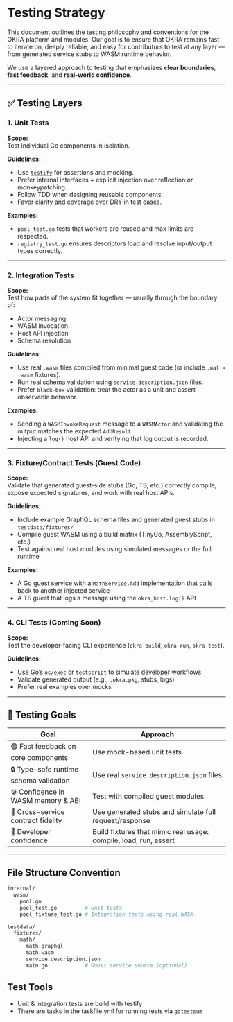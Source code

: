 # Testing Strategy

This document outlines the testing philosophy and conventions for the OKRA platform and modules. Our goal is to ensure that OKRA remains fast to iterate on, deeply reliable, and easy for contributors to test at any layer — from generated service stubs to WASM runtime behavior.

We use a layered approach to testing that emphasizes **clear boundaries**, **fast feedback**, and **real-world confidence**.

---

## ✅ Testing Layers

### 1. Unit Tests

**Scope:**  
Test individual Go components in isolation.

**Guidelines:**
- Use [`testify`](https://github.com/stretchr/testify) for assertions and mocking.
- Prefer internal interfaces + explicit injection over reflection or monkeypatching.
- Follow TDD when designing reusable components.
- Favor clarity and coverage over DRY in test cases.

**Examples:**
- `pool_test.go` tests that workers are reused and max limits are respected.
- `registry_test.go` ensures descriptors load and resolve input/output types correctly.

---

### 2. Integration Tests

**Scope:**  
Test how parts of the system fit together — usually through the boundary of:
- Actor messaging
- WASM invocation
- Host API injection
- Schema resolution

**Guidelines:**
- Use real `.wasm` files compiled from minimal guest code (or include `.wat → .wasm` fixtures).
- Run real schema validation using `service.description.json` files.
- Prefer `black-box` validation: treat the actor as a unit and assert observable behavior.

**Examples:**
- Sending a `WASMInvokeRequest` message to a `WASMActor` and validating the output matches the expected `AddResult`.
- Injecting a `log()` host API and verifying that log output is recorded.

---

### 3. Fixture/Contract Tests (Guest Code)

**Scope:**  
Validate that generated guest-side stubs (Go, TS, etc.) correctly compile, expose expected signatures, and work with real host APIs.

**Guidelines:**
- Include example GraphQL schema files and generated guest stubs in `testdata/fixtures/`
- Compile guest WASM using a build matrix (TinyGo, AssemblyScript, etc.)
- Test against real host modules using simulated messages or the full runtime

**Examples:**
- A Go guest service with a `MathService.Add` implementation that calls back to another injected service
- A TS guest that logs a message using the `okra_host.log()` API

---

### 4. CLI Tests (Coming Soon)

**Scope:**  
Test the developer-facing CLI experience (`okra build`, `okra run`, `okra test`).

**Guidelines:**
- Use [Go’s `os/exec`](https://pkg.go.dev/os/exec) or `testscript` to simulate developer workflows
- Validate generated output (e.g., `.okra.pkg`, stubs, logs)
- Prefer real examples over mocks

---

## 🧪 Testing Goals

| Goal | Approach |
|------|----------|
| 🟢 Fast feedback on core components | Use mock-based unit tests |
| 🔒 Type-safe runtime schema validation | Use real `service.description.json` files |
| ⚙️ Confidence in WASM memory & ABI | Test with compiled guest modules |
| 🔄 Cross-service contract fidelity | Use generated stubs and simulate full request/response |
| 🧰 Developer confidence | Build fixtures that mimic real usage: compile, load, run, assert |

---

## File Structure Convention

```bash
internal/
  wasm/
    pool.go
    pool_test.go         # Unit tests
    pool_fixture_test.go # Integration tests using real WASM

testdata/
  fixtures/
    math/
      math.graphql
      math.wasm
      service.description.json
      main.go            # Guest service source (optional)
```

## Test Tools
- Unit & integration tests are build with testify
- There are tasks in the taskfile.yml for running tests via `gotestsum`


